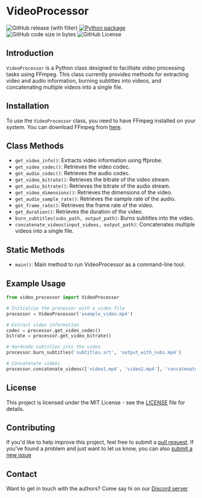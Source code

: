 
# VideoProcessor

![GitHub release (with filter)](https://img.shields.io/github/v/release/djstompzone/videoprocessor) [![Python package](https://github.com/DJStompZone/VideoProcessor/actions/workflows/python-package.yml/badge.svg)](https://github.com/DJStompZone/VideoProcessor/actions/workflows/python-package.yml) ![GitHub code size in bytes](https://img.shields.io/github/languages/code-size/djstompzone/videoprocessor) ![GitHub License](https://img.shields.io/github/license/djstompzone/VideoProcessor) 



## Introduction
`VideoProcessor` is a Python class designed to facilitate video processing tasks using FFmpeg. This class currently provides methods for extracting video and audio information, burning subtitles into videos, and concatenating multiple videos into a single file.

## Installation
To use the `VideoProcessor` class, you need to have FFmpeg installed on your system. You can download FFmpeg from [here](https://ffmpeg.org/download.html).

## Class Methods
- `get_video_info()`: Extracts video information using ffprobe.
- `get_video_codec()`: Retrieves the video codec.
- `get_audio_codec()`: Retrieves the audio codec.
- `get_video_bitrate()`: Retrieves the bitrate of the video stream.
- `get_audio_bitrate()`: Retrieves the bitrate of the audio stream.
- `get_video_dimensions()`: Retrieves the dimensions of the video.
- `get_audio_sample_rate()`: Retrieves the sample rate of the audio.
- `get_frame_rate()`: Retrieves the frame rate of the video.
- `get_duration()`: Retrieves the duration of the video.
- `burn_subtitles(subs_path, output_path)`: Burns subtitles into the video.
- `concatenate_videos(input_videos, output_path)`: Concatenates multiple videos into a single file.

## Static Methods
- `main()`: Main method to run VideoProcessor as a command-line tool.

## Example Usage
```python
from video_processor import VideoProcessor

# Initialize the processor with a video file
processor = VideoProcessor('example_video.mp4')

# Extract video information
codec = processor.get_video_codec()
bitrate = processor.get_video_bitrate()

# Hardcode subtitles into the video
processor.burn_subtitles('subtitles.srt', 'output_with_subs.mp4')

# Concatenate videos
processor.concatenate_videos(['video1.mp4', 'video2.mp4'], 'concatenated_video.mp4')
```

## License
This project is licensed under the MIT License - see the [LICENSE](LICENSE) file for details.

## Contributing
If you'd like to help improve this project, feel free to submit a [pull request](https://github.com/DJStompZone/VideoProcessor/pulls). 
If you've found a problem and just want to let us know, you can also [submit a new issue](https://github.com/DJStompZone/VideoProcessor/issues/new/choose)

## Contact
Want to get in touch with the authors? Come say hi on our [Discord server](https://djstomp.net)
